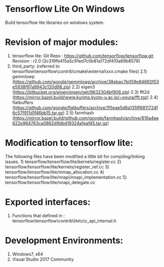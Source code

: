 # Tensorflow Lite On Windows

Build tensorflow lite libraries on windows system.

# Revision of major modules:
  1) tensorflow lite:
    Git Repo : https://github.com/tensorflow/tensorflow.git
    Revision : r2.0 (2c319fb415a5c91ed7c0b81af72df410a69b8576)
  2) third_party: (referred to tensorflow\tensorflow\contrib\cmake\external\xxx.cmake files)
    2.1) gemmlowp (https://github.com/google/gemmlowp/archive/38ebac7b059e84692f53e5938f97a9943c120d98.zip)
    2.2) eigen3 (https://bitbucket.org/eigen/eigen/get/9632304bf806.zip)
    2.3) fft2d (https://mirror.bazel.build/www.kurims.kyoto-u.ac.jp/~ooura/fft.tgz)
    2.4) flatbuffers (https://github.com/google/flatbuffers/archive/1f5eae5d6a135ff6811724f6c57f911d1f46bb15.tar.gz)
    2.5) farmhash (https://mirror.bazel.build/github.com/google/farmhash/archive/816a4ae622e964763ca0862d9dbd19324a1eaf45.tar.gz)

# Modification to tensorflow lite: 
  The following files have been modified a little bit for compiling/linking issues.
    1) tensorflow/tensorflow/lite/kernels/register.cc
    2) tensorflow/tensorflow/lite/kernels/register_ref.cc
    3) tensorflow/tensorflow/lite/mmap_allocation.cc
    4) tensorflow/tensorflow/lite/nnapi/nnapi_implementation.cc
    5) tensorflow/tensorflow/lite/nnapi_delegate.cc

# Exported interfaces:
  1) Functions that defined in : tensorflow\tensorflow\contrib\lite\c\c_api_internal.h

# Development Environments:
  1) Windows7, x64
  2) Visual Studio 2017 Community
